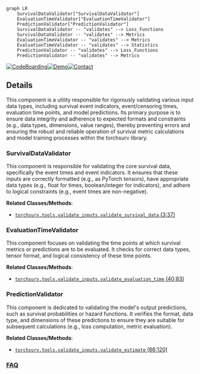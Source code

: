 ```mermaid
graph LR
    SurvivalDataValidator["SurvivalDataValidator"]
    EvaluationTimeValidator["EvaluationTimeValidator"]
    PredictionValidator["PredictionValidator"]
    SurvivalDataValidator -- "validates" --> Loss_Functions
    SurvivalDataValidator -- "validates" --> Metrics
    EvaluationTimeValidator -- "validates" --> Metrics
    EvaluationTimeValidator -- "validates" --> Statistics
    PredictionValidator -- "validates" --> Loss_Functions
    PredictionValidator -- "validates" --> Metrics
```

[![CodeBoarding](https://img.shields.io/badge/Generated%20by-CodeBoarding-9cf?style=flat-square)](https://github.com/CodeBoarding/CodeBoarding)[![Demo](https://img.shields.io/badge/Try%20our-Demo-blue?style=flat-square)](https://www.codeboarding.org/demo)[![Contact](https://img.shields.io/badge/Contact%20us%20-%20contact@codeboarding.org-lightgrey?style=flat-square)](mailto:contact@codeboarding.org)

## Details

This component is a utility responsible for rigorously validating various input data types, including survival event indicators, event/censoring times, evaluation time points, and model predictions. Its primary purpose is to ensure data integrity and adherence to expected formats and constraints (e.g., data types, dimensions, value ranges), thereby preventing errors and ensuring the robust and reliable operation of survival metric calculations and model training processes within the torchsurv library.

### SurvivalDataValidator
This component is responsible for validating the core survival data, specifically the event times and event indicators. It ensures that these inputs are correctly formatted (e.g., as PyTorch tensors), have appropriate data types (e.g., float for times, boolean/integer for indicators), and adhere to logical constraints (e.g., event times are non-negative).


**Related Classes/Methods**:

- <a href="https://github.com/Novartis/torchsurv/src/torchsurv/tools/validate_inputs.py#L3-L37" target="_blank" rel="noopener noreferrer">`torchsurv.tools.validate_inputs.validate_survival_data` (3:37)</a>


### EvaluationTimeValidator
This component focuses on validating the time points at which survival metrics or predictions are to be evaluated. It checks for correct data types, tensor format, and logical consistency of these time points.


**Related Classes/Methods**:

- <a href="https://github.com/Novartis/torchsurv/src/torchsurv/tools/validate_inputs.py#L40-L83" target="_blank" rel="noopener noreferrer">`torchsurv.tools.validate_inputs.validate_evaluation_time` (40:83)</a>


### PredictionValidator
This component is dedicated to validating the model's output predictions, such as survival probabilities or hazard functions. It verifies the format, data type, and dimensions of these predictions to ensure they are suitable for subsequent calculations (e.g., loss computation, metric evaluation).


**Related Classes/Methods**:

- <a href="https://github.com/Novartis/torchsurv/src/torchsurv/tools/validate_inputs.py#L86-L120" target="_blank" rel="noopener noreferrer">`torchsurv.tools.validate_inputs.validate_estimate` (86:120)</a>




### [FAQ](https://github.com/CodeBoarding/GeneratedOnBoardings/tree/main?tab=readme-ov-file#faq)